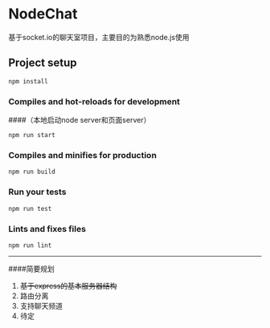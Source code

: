 # NodeChat
基于socket.io的聊天室项目，主要目的为熟悉node.js使用   


## Project setup
```
npm install
```

### Compiles and hot-reloads for development
####（本地启动node server和页面server）
```
npm run start
```

### Compiles and minifies for production
```
npm run build
```

### Run your tests
```
npm run test
```

### Lints and fixes files
```
npm run lint
```

---

####简要规划
1. ~~基于express的基本服务器结构~~
2. 路由分离
3. 支持聊天频道
4. 待定
